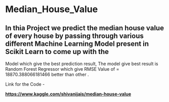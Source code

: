# Median_House_Value

## In thia Project we predict the median house value of every house by passing through various different Machine Learning Model present in Scikit Learn to come up with the 
Model which give the best prediction result, The model give best result is Random Forest Regressor which give RMSE Value of = 18870.388066181466 better than other .


Link for the Code - 

**https://www.kaggle.com/shivanijais/median-house-value**
